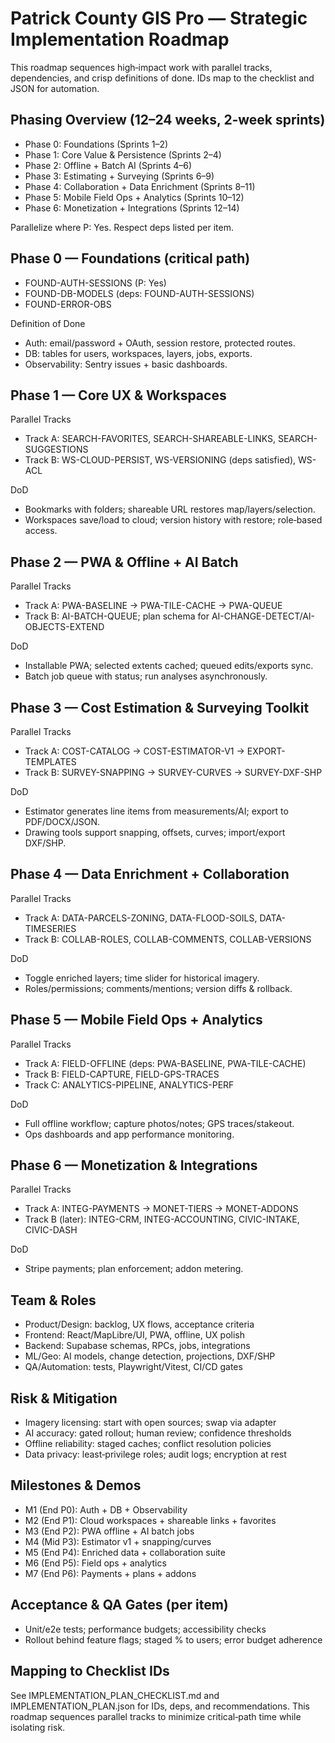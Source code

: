 # Patrick County GIS Pro — Strategic Implementation Roadmap

This roadmap sequences high‑impact work with parallel tracks, dependencies, and crisp definitions of done. IDs map to the checklist and JSON for automation.

## Phasing Overview (12–24 weeks, 2‑week sprints)
- Phase 0: Foundations (Sprints 1–2)
- Phase 1: Core Value & Persistence (Sprints 2–4)
- Phase 2: Offline + Batch AI (Sprints 4–6)
- Phase 3: Estimating + Surveying (Sprints 6–9)
- Phase 4: Collaboration + Data Enrichment (Sprints 8–11)
- Phase 5: Mobile Field Ops + Analytics (Sprints 10–12)
- Phase 6: Monetization + Integrations (Sprints 12–14)

Parallelize where P: Yes. Respect deps listed per item.

## Phase 0 — Foundations (critical path)
- FOUND-AUTH-SESSIONS (P: Yes)
- FOUND-DB-MODELS (deps: FOUND-AUTH-SESSIONS)
- FOUND-ERROR-OBS

Definition of Done
- Auth: email/password + OAuth, session restore, protected routes.
- DB: tables for users, workspaces, layers, jobs, exports.
- Observability: Sentry issues + basic dashboards.

## Phase 1 — Core UX & Workspaces
Parallel Tracks
- Track A: SEARCH-FAVORITES, SEARCH-SHAREABLE-LINKS, SEARCH-SUGGESTIONS
- Track B: WS-CLOUD-PERSIST, WS-VERSIONING (deps satisfied), WS-ACL

DoD
- Bookmarks with folders; shareable URL restores map/layers/selection.
- Workspaces save/load to cloud; version history with restore; role‑based access.

## Phase 2 — PWA & Offline + AI Batch
Parallel Tracks
- Track A: PWA-BASELINE → PWA-TILE-CACHE → PWA-QUEUE
- Track B: AI-BATCH-QUEUE; plan schema for AI-CHANGE-DETECT/AI-OBJECTS-EXTEND

DoD
- Installable PWA; selected extents cached; queued edits/exports sync.
- Batch job queue with status; run analyses asynchronously.

## Phase 3 — Cost Estimation & Surveying Toolkit
Parallel Tracks
- Track A: COST-CATALOG → COST-ESTIMATOR-V1 → EXPORT-TEMPLATES
- Track B: SURVEY-SNAPPING → SURVEY-CURVES → SURVEY-DXF-SHP

DoD
- Estimator generates line items from measurements/AI; export to PDF/DOCX/JSON.
- Drawing tools support snapping, offsets, curves; import/export DXF/SHP.

## Phase 4 — Data Enrichment + Collaboration
Parallel Tracks
- Track A: DATA-PARCELS-ZONING, DATA-FLOOD-SOILS, DATA-TIMESERIES
- Track B: COLLAB-ROLES, COLLAB-COMMENTS, COLLAB-VERSIONS

DoD
- Toggle enriched layers; time slider for historical imagery.
- Roles/permissions; comments/mentions; version diffs & rollback.

## Phase 5 — Mobile Field Ops + Analytics
Parallel Tracks
- Track A: FIELD-OFFLINE (deps: PWA-BASELINE, PWA-TILE-CACHE)
- Track B: FIELD-CAPTURE, FIELD-GPS-TRACES
- Track C: ANALYTICS-PIPELINE, ANALYTICS-PERF

DoD
- Full offline workflow; capture photos/notes; GPS traces/stakeout.
- Ops dashboards and app performance monitoring.

## Phase 6 — Monetization & Integrations
Parallel Tracks
- Track A: INTEG-PAYMENTS → MONET-TIERS → MONET-ADDONS
- Track B (later): INTEG-CRM, INTEG-ACCOUNTING, CIVIC-INTAKE, CIVIC-DASH

DoD
- Stripe payments; plan enforcement; addon metering.

## Team & Roles
- Product/Design: backlog, UX flows, acceptance criteria
- Frontend: React/MapLibre/UI, PWA, offline, UX polish
- Backend: Supabase schemas, RPCs, jobs, integrations
- ML/Geo: AI models, change detection, projections, DXF/SHP
- QA/Automation: tests, Playwright/Vitest, CI/CD gates

## Risk & Mitigation
- Imagery licensing: start with open sources; swap via adapter
- AI accuracy: gated rollout; human review; confidence thresholds
- Offline reliability: staged caches; conflict resolution policies
- Data privacy: least‑privilege roles; audit logs; encryption at rest

## Milestones & Demos
- M1 (End P0): Auth + DB + Observability
- M2 (End P1): Cloud workspaces + shareable links + favorites
- M3 (End P2): PWA offline + AI batch jobs
- M4 (Mid P3): Estimator v1 + snapping/curves
- M5 (End P4): Enriched data + collaboration suite
- M6 (End P5): Field ops + analytics
- M7 (End P6): Payments + plans + addons

## Acceptance & QA Gates (per item)
- Unit/e2e tests; performance budgets; accessibility checks
- Rollout behind feature flags; staged % to users; error budget adherence

## Mapping to Checklist IDs
See IMPLEMENTATION_PLAN_CHECKLIST.md and IMPLEMENTATION_PLAN.json for IDs, deps, and recommendations. This roadmap sequences parallel tracks to minimize critical‑path time while isolating risk.

